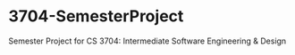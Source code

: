 # 3704-SemesterProject
Semester Project for CS 3704: Intermediate Software Engineering &amp; Design
